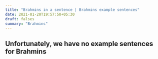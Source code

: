 ```yaml
---
title: "Brahmins in a sentence | Brahmins example sentences"
date: 2021-01-20T19:57:50+05:30
draft: falses
summary: "Brahmins"
---
```

## Unfortunately, we have no example sentences for Brahmins                 
